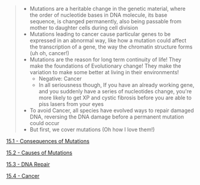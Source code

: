 > - Mutations are a heritable change in the genetic material, where the order of nucleotide bases in DNA molecule, its base sequence, is changed permanently, also being passable from mother to daughter cells during cell division
> - Mutations leading to cancer cause particular genes to be expressed in an abnormal way, like how a mutation could affect the transcription of a gene, the way the chromatin structure forms (uh oh, cancer!)
> - Mutations are the reason for long term continuity of life! They make the foundations of Evolutionary change! They make the variation to make some better at living in their environments!
>   - Negative: Cancer
>   - In all seriousness though, If you have an already working gene, and you suddenly have a series of nucleotides change, you're more likely to get XP and cystic fibrosis before you are able to piss lasers from your eyes
> - To avoid Cancer, all species have evolved ways to repair damaged DNA, reversing the DNA damage before a permanent mutation could occur
> - But first, we cover mutations (Oh how I love them!)

[15.1 - Consequences of Mutations](https://github.com/MCBasterSheet/MCBasterSheet/blob/main/MCB150/pages/SubChapters/Chapter%2015/15.1%20-%20Consequences%20of%20Mutations.md)

[15.2 - Causes of Mutations](https://github.com/MCBasterSheet/MCBasterSheet/blob/main/MCB150/pages/SubChapters/Chapter%2015/15.2%20-%20Causes%20of%20Mutations.md)

[15.3 - DNA Repair](https://github.com/MCBasterSheet/MCBasterSheet/blob/main/MCB150/pages/SubChapters/Chapter%2015/15.3%20-%20DNA%20Repair.md)

[15.4 - Cancer](https://github.com/MCBasterSheet/MCBasterSheet/blob/main/MCB150/pages/SubChapters/Chapter%2015/15.4%20-%20Cancer.md)
